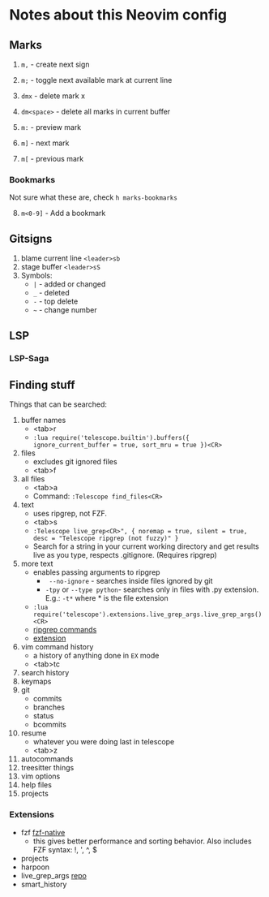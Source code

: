 # Notes about this Neovim config

## Marks

1. `m,` - create next sign 
2. `m;` - toggle next available mark at current line
3. `dmx` - delete mark x
4. `dm<space>` - delete all marks in current buffer

5. `m:` - preview mark
6. `m]` - next mark
7. `m[` - previous mark

### Bookmarks

Not sure what these are, check `h marks-bookmarks`

8. `m<0-9]` - Add a bookmark 




## Gitsigns

1. blame current line `<leader>sb`
2. stage buffer `<leader>sS`
3. Symbols:
   - `|` - added or changed
   - `_` - deleted
   - `-` - top delete
   - `~` - change number

## LSP

### LSP-Saga

## Finding stuff

Things that can be searched:

1. buffer names
   - \<tab\>r
   - `:lua require('telescope.builtin').buffers({ ignore_current_buffer = true, sort_mru = true })<CR>`
2. files
   - excludes git ignored files
   - \<tab\>f
3. all files
   - \<tab\>a
   - Command: `:Telescope find_files<CR>`
4. text
   - uses ripgrep, not FZF.
   - \<tab\>s
   - `:Telescope live_grep<CR>", { noremap = true, silent = true, desc = "Telescope ripgrep (not fuzzy)" }`
   - Search for a string in your current working directory and get results live
     as you type, respects .gitignore. (Requires ripgrep)
5. more text
   - enables passing arguments to ripgrep
     - ` --no-ignore` - searches inside files ignored by git
     - `-tpy` or `--type python`- searches only in files with .py extension.
       E.g.: `-t*` where \* is the file extension
   - `:lua require('telescope').extensions.live_grep_args.live_grep_args()<CR>`
   - [ripgrep commands](https://github.com/BurntSushi/ripgrep/blob/master/GUIDE.md)
   - [extension](https://github.com/nvim-telescope/telescope-live-grep-args.nvim)
6. vim command history
   - a history of anything done in `EX` mode
   - \<tab\>tc
7. search history
8. keymaps
9. git
   - commits
   - branches
   - status
   - bcommits
10. resume
    - whatever you were doing last in telescope
    - \<tab\>z
11. autocommands
12. treesitter things
13. vim options
14. help files
15. projects

### Extensions

- fzf [fzf-native](https://github.com/nvim-telescope/telescope-fzf-native.nvim)
  - this gives better performance and sorting behavior. Also includes FZF
    syntax: \!, \', \^, \$
- projects
- harpoon
- live_grep_args
  [repo](https://github.com/nvim-telescope/telescope-live-grep-args.nvim)
- smart_history

